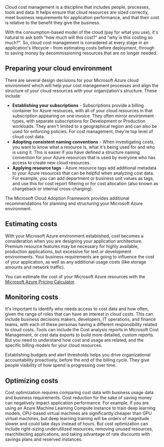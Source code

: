 Cloud cost management is a discipline that includes people, processes, tools and data. It helps ensure that cloud resources are sized correctly, meet business requirements for application performance, and that their cost is relative to the benefit they give the business.

With the consumption-based model of the cloud (pay for what you use), it's natural to ask both "how much will this cost?" and "why is this costing so much?". So, cloud cost management is considered at every stage in an application's lifecycle - from estimating costs before deployment, through to saving money by decommissioning resources that are no longer needed.

## Preparing your cloud environment

There are several design decisions for your Microsoft Azure cloud environment which will help your cost management processes and align the structure of your cloud resources with your organization's structure. These include:

- **Establishing your subscriptions** - Subscriptions provide a billing container for Azure resources, with all of your cloud resources in that subscription appearing on one invoice. They often mirror environment types, with separate subscriptions for Development or Production workloads. They aren't limited to a geographical region and can also be used for enforcing policies. For cost management, they're top level of cloud cost data. 
- **Adopting consistent naming conventions** - When investigating costs, you want to know what a resource is, what it's being used for and who is using it. This is easier if you have defined a structure naming convention for your Azure resources that is used by everyone who has access to create new cloud resources.  
- **Applying resource tags** - Azure resource tags add additional metadata to your Azure resources that can be helpful when analyzing cost data. For example, you can add department or business unit values as tags, and use this for cost report filtering or for cost allocation (also known as chargeback or internal cross-charging). 

The Microsoft Cloud Adoption Framework provides additional recommendations for planning and structuring your Microsoft Azure environment. 

## Estimating costs

With your Microsoft Azure environment established, cost becomes a consideration when you are designing your application architecture. Premium resource features may be necessary for highly available, production applications, but excessive for test or development environments. Your business requirements are going to influence the cost of your application, as well as any additional usage costs (like storage amounts and network traffic). 

You can estimate the cost of your Microsoft Azure resources with the [Microsoft Azure Pricing Calculator](https://azure.microsoft.com/pricing/calculator/).  

## Monitoring costs

It's important to identify who needs access to cost data and how often, given the range of roles that can have an interest in cloud costs. This can include business decisions makers, developers, IT operations, and finance teams, with each of these personas having a different responsibility related to cloud costs. Tools can include the Cost analysis reports in Microsoft Cost Management, or cost data exports to build more detailed, custom reports. But you need to understand how cost and usage are related, and the specific billing models for your cloud resources. 

Establishing budgets and alert thresholds helps you drive organizational accountability proactively, before the end of the billing cycle. They give people visibility of how spend is progressing over time. 

## Optimizing costs

Cost optimization requires comparing cost data with business usage data and business requirements. Cost reduction for the sake of saving money can negatively impact application performance. For example, if you are using an Azure Machine Learning Compute Instance to train deep learning models, CPU-based virtual machines are significantly cheaper than GPU virtual machines, but deep learning training will be orders of magnitude slower and could take days instead of hours. But cost optimization can include right-sizing underutilized resources, removing unused resources, rearchitecting applications, and taking advantage of rate discounts with savings plans and reserved instances.
